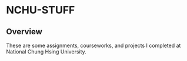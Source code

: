 # NCHU-STUFF

## Overview
These are some assignments, courseworks, and projects I completed at National Chung Hsing University.
